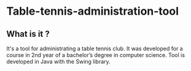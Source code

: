 # Table-tennis-administration-tool
## What is it ?
It's a tool for administrating a table tennis club. It was developed for a course in 2nd year of a bachelor’s degree in computer science.
Tool is developed in Java with the Swing library.

